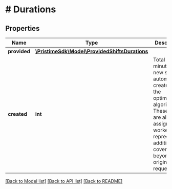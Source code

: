# # Durations

## Properties

Name | Type | Description | Notes
------------ | ------------- | ------------- | -------------
**provided** | [**\PristimeSdk\Model\ProvidedShiftsDurations**](ProvidedShiftsDurations.md) |  |
**created** | **int** | Total minutes of new shifts automatically created by the optimization algorithm. These shifts are always assigned to workers and represent additional coverage beyond your original request. |

[[Back to Model list]](../../README.md#models) [[Back to API list]](../../README.md#endpoints) [[Back to README]](../../README.md)
